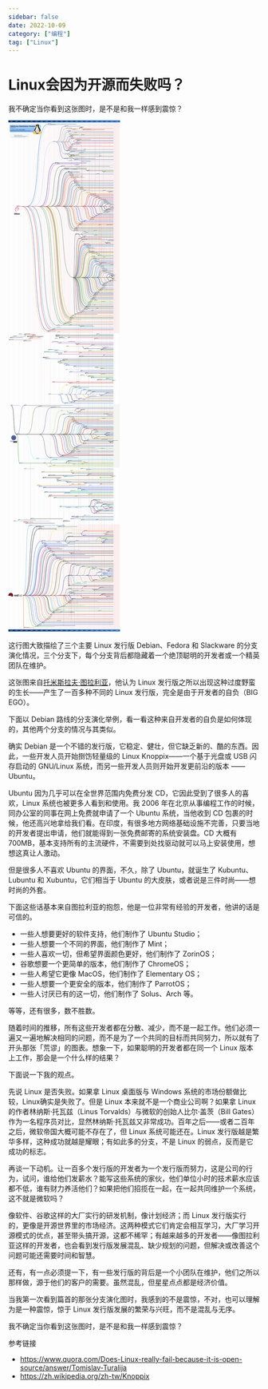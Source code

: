 ```yaml
---
sidebar: false
date: 2022-10-09
category: ["编程"] 
tag: ["Linux"]
---
```


# Linux会因为开源而失败吗？

我不确定当你看到这张图时，是不是和我一样感到震惊？

![img](./assets/main-qimg-effa76a1eff52868e3b4459a1a5b5936.png)

这行图大致描绘了三个主要 Linux 发行版 Debian、Fedora 和 Slackware 的分支演化情况，三个分支下，每个分支背后都隐藏着一个绝顶聪明的开发者或一个精英团队在维护。

这张图来自[托米斯拉夫·图拉利亚](https://www.quora.com/profile/Tomislav-Turalija)，他认为 Linux 发行版之所以出现这种过度野蛮的生长——产生了一百多种不同的 Linux 发行版，完全是由于开发者的自负（BIG EGO）。

下面以 Debian 路线的分支演化举例，看一看这种来自开发者的自负是如何体现的，其他两个分支的情况与其类似。

确实 Debian 是一个不错的发行版，它稳定、健壮，但它缺乏新的、酷的东西。因此，一些开发人员开始捯饬轻量级的 Linux Knoppix——一个基于光盘或 USB 闪存启动的 GNU/Linux 系统，而另一些开发人员则开始开发更前沿的版本 ——Ubuntu。

Ubuntu 因为几乎可以在全世界范围内免费分发 CD，它因此受到了很多人的喜欢，Linux 系统也被更多人看到和使用。我 2006 年在北京从事编程工作的时候，同办公室的同事在网上免费就申请了一个 Ubuntu 系统，当他收到 CD 包裹的时候，他还高兴地拿给我们看。在印度，有很多地方网络基础设施不完善，只要当地的开发者提出申请，他们就能得到一张免费邮寄的系统安装盘。CD 大概有 700MB，基本支持所有的主流硬件，不需要到处找驱动就可以马上安装使用，想想这真让人激动。

但是很多人不喜欢 Ubuntu 的界面，不久，除了 Ubuntu，就诞生了 Kubuntu、Lubuntu 和 Xubuntu，它们相当于 Ubuntu 的大皮肤，或者说是三件时尚——想时尚的外套。

下面这些话基本来自图拉利亚的抱怨，他是一位非常有经验的开发者，他讲的话是可信的。

- 一些人想要更好的软件支持，他们制作了 Ubuntu Studio；
- 一些人想要一个不同的界面，他们制作了 Mint；
- 一些人喜欢一切，但希望界面颜色更好，他们制作了 ZorinOS；
- 谷歌想要一个更简单的版本，他们制作了 ChromeOS；
- 一些人希望它更像 MacOS，他们制作了 Elementary OS；
- 一些人想要一个更安全的版本，他们制作了 ParrotOS；
- 一些人讨厌已有的这一切，他们制作了 Solus、Arch 等。

等等，还有很多，数不胜数。

随着时间的推移，所有这些开发者都在分散、减少，而不是一起工作。他们必须一遍又一遍地解决相同的问题，而不是为了一个共同的目标而共同努力，所以就有了开头那张「荒谬」的图表。想象一下，如果聪明的开发者都在同一个 Linux 版本上工作，那会是一个什么样的结果？

下面说一下我的观点。

先说 Linux 是否失败。如果拿 Linux 桌面版与 Windows 系统的市场份额做比较，Linux确实是失败了。但是 Linux 本来就不是一个商业公司啊？如果拿 Linux 的作者林纳斯·托瓦兹（Linus Torvalds）与微软的创始人比尔·盖茨（Bill Gates）作为一名程序员对比，显然林纳斯·托瓦兹又非常成功。百年之后——或者二百年之后，微软帝国大概可能不存在了，但 Linux 系统可能还在。Linux 发行版越是繁华多样，这种成功就越是耀眼；有如此多的分支，不是 Linux 的弱点，反而是它成功的标志。

再谈一下动机。让一百多个发行版的开发者为一个发行版而努力，这是公司的行为，试问，谁给他们发薪水？能写这些系统的家伙，他们单位小时的技术薪水应该都不低，谁有财力养活他们？如果把他们招揽在一起，在一起共同维护一个系统，这不就是微软吗？

像软件、谷歌这样的大厂实行的研发机制，像计划经济；而 Linux 发行版实行的，更像是开源世界里的市场经济。这两种模式它们肯定会相互学习，大厂学习开源模式的优点，甚至带头搞开源，这都不稀罕；有越来越多的开发者——像图拉利亚这样的开发者，也会看到发行版发展混乱、缺少规划的问题，但解决或改善这个问题可能还需要时间和智慧。

还有，有一点必须提一下，有一些发行版的背后是一个小团队在维护，他们之所以那样做，源于他们的客户的需要。虽然混乱，但星星点点都是经济价值。

当我第一次看到篇首的那张分支演化图时，我感到的不是震惊，不对，也可以理解为是一种震惊，惊于 Linux 发行版发展的繁荣与兴旺，而不是混乱与无序。

我不确定当你看到这张图时，是不是和我一样感到震惊？

参考链接

- https://www.quora.com/Does-Linux-really-fail-because-it-is-open-source/answer/Tomislav-Turalija
- https://zh.wikipedia.org/zh-tw/Knoppix